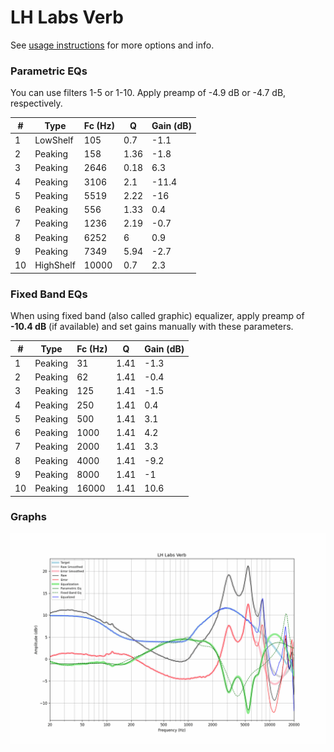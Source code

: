 # LH Labs Verb
See [usage instructions](https://github.com/jaakkopasanen/AutoEq#usage) for more options and info.

### Parametric EQs
You can use filters 1-5 or 1-10. Apply preamp of -4.9 dB or -4.7 dB, respectively.

|   # | Type      |   Fc (Hz) |    Q |   Gain (dB) |
|-----|-----------|-----------|------|-------------|
|   1 | LowShelf  |       105 | 0.7  |        -1.1 |
|   2 | Peaking   |       158 | 1.36 |        -1.8 |
|   3 | Peaking   |      2646 | 0.18 |         6.3 |
|   4 | Peaking   |      3106 | 2.1  |       -11.4 |
|   5 | Peaking   |      5519 | 2.22 |       -16   |
|   6 | Peaking   |       556 | 1.33 |         0.4 |
|   7 | Peaking   |      1236 | 2.19 |        -0.7 |
|   8 | Peaking   |      6252 | 6    |         0.9 |
|   9 | Peaking   |      7349 | 5.94 |        -2.7 |
|  10 | HighShelf |     10000 | 0.7  |         2.3 |

### Fixed Band EQs
When using fixed band (also called graphic) equalizer, apply preamp of **-10.4 dB** (if available) and set gains manually with these parameters.

|   # | Type    |   Fc (Hz) |    Q |   Gain (dB) |
|-----|---------|-----------|------|-------------|
|   1 | Peaking |        31 | 1.41 |        -1.3 |
|   2 | Peaking |        62 | 1.41 |        -0.4 |
|   3 | Peaking |       125 | 1.41 |        -1.5 |
|   4 | Peaking |       250 | 1.41 |         0.4 |
|   5 | Peaking |       500 | 1.41 |         3.1 |
|   6 | Peaking |      1000 | 1.41 |         4.2 |
|   7 | Peaking |      2000 | 1.41 |         3.3 |
|   8 | Peaking |      4000 | 1.41 |        -9.2 |
|   9 | Peaking |      8000 | 1.41 |        -1   |
|  10 | Peaking |     16000 | 1.41 |        10.6 |

### Graphs
![](./LH%20Labs%20Verb.png)
